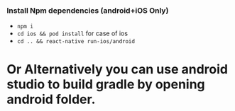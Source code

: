 ### Install Npm dependencies (android+iOS Only)

- `npm i`
- `cd ios && pod install` for case of ios
- `cd .. && react-native run-ios/android`

# Or Alternatively you can use android studio to build gradle by opening android folder.

